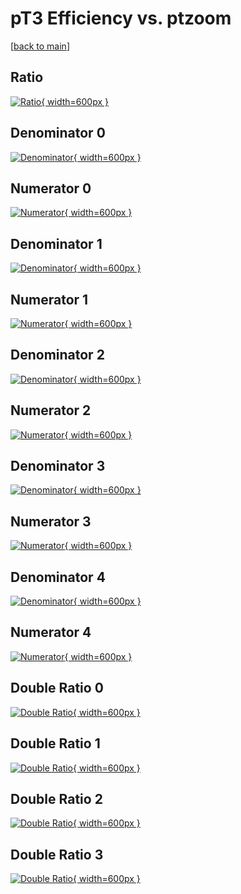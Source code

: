 # pT3 Efficiency vs. ptzoom

[[back to main](./)]



## Ratio

[![Ratio](../mtv/var/pT3_loweta_13_0_eff_ptzoom.png){ width=600px }](../mtv/var/pT3_loweta_13_0_eff_ptzoom.pdf)

## Denominator 0

[![Denominator](../mtv/den/pT3_loweta_13_0_eff_ptzoom_den0.png){ width=600px }](../mtv/den/pT3_loweta_13_0_eff_ptzoom_den0.pdf)

## Numerator 0

[![Numerator](../mtv/num/pT3_loweta_13_0_eff_ptzoom_num0.png){ width=600px }](../mtv/num/pT3_loweta_13_0_eff_ptzoom_num0.pdf)

## Denominator 1

[![Denominator](../mtv/den/pT3_loweta_13_0_eff_ptzoom_den1.png){ width=600px }](../mtv/den/pT3_loweta_13_0_eff_ptzoom_den1.pdf)

## Numerator 1

[![Numerator](../mtv/num/pT3_loweta_13_0_eff_ptzoom_num1.png){ width=600px }](../mtv/num/pT3_loweta_13_0_eff_ptzoom_num1.pdf)

## Denominator 2

[![Denominator](../mtv/den/pT3_loweta_13_0_eff_ptzoom_den2.png){ width=600px }](../mtv/den/pT3_loweta_13_0_eff_ptzoom_den2.pdf)

## Numerator 2

[![Numerator](../mtv/num/pT3_loweta_13_0_eff_ptzoom_num2.png){ width=600px }](../mtv/num/pT3_loweta_13_0_eff_ptzoom_num2.pdf)

## Denominator 3

[![Denominator](../mtv/den/pT3_loweta_13_0_eff_ptzoom_den3.png){ width=600px }](../mtv/den/pT3_loweta_13_0_eff_ptzoom_den3.pdf)

## Numerator 3

[![Numerator](../mtv/num/pT3_loweta_13_0_eff_ptzoom_num3.png){ width=600px }](../mtv/num/pT3_loweta_13_0_eff_ptzoom_num3.pdf)

## Denominator 4

[![Denominator](../mtv/den/pT3_loweta_13_0_eff_ptzoom_den4.png){ width=600px }](../mtv/den/pT3_loweta_13_0_eff_ptzoom_den4.pdf)

## Numerator 4

[![Numerator](../mtv/num/pT3_loweta_13_0_eff_ptzoom_num4.png){ width=600px }](../mtv/num/pT3_loweta_13_0_eff_ptzoom_num4.pdf)

## Double Ratio 0

[![Double Ratio](../mtv/ratio/pT3_loweta_13_0_eff_ptzoom_ratio0.png){ width=600px }](../mtv/ratio/pT3_loweta_13_0_eff_ptzoom_ratio0.pdf)

## Double Ratio 1

[![Double Ratio](../mtv/ratio/pT3_loweta_13_0_eff_ptzoom_ratio1.png){ width=600px }](../mtv/ratio/pT3_loweta_13_0_eff_ptzoom_ratio1.pdf)

## Double Ratio 2

[![Double Ratio](../mtv/ratio/pT3_loweta_13_0_eff_ptzoom_ratio2.png){ width=600px }](../mtv/ratio/pT3_loweta_13_0_eff_ptzoom_ratio2.pdf)

## Double Ratio 3

[![Double Ratio](../mtv/ratio/pT3_loweta_13_0_eff_ptzoom_ratio3.png){ width=600px }](../mtv/ratio/pT3_loweta_13_0_eff_ptzoom_ratio3.pdf)

